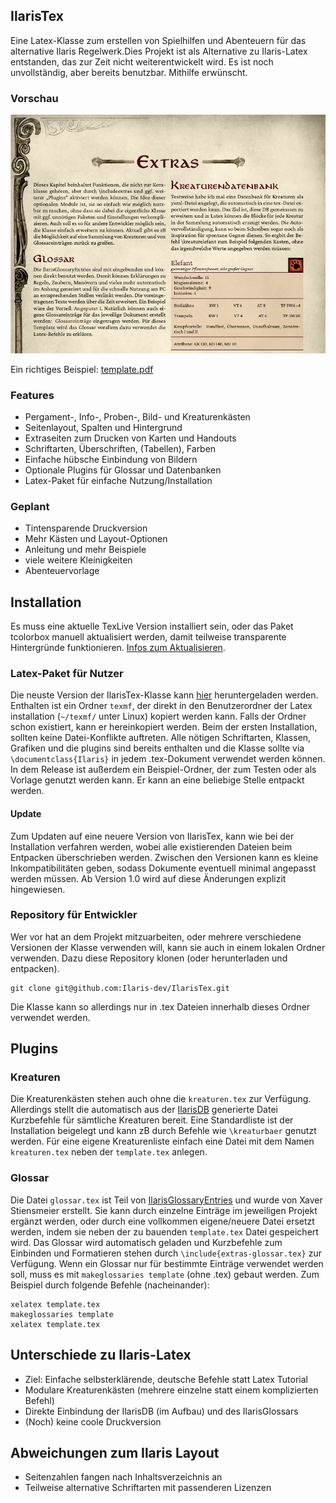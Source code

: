 ## IlarisTex

Eine Latex-Klasse zum erstellen von Spielhilfen und Abenteuern für das alternative Ilaris Regelwerk.Dies Projekt ist als Alternative zu Ilaris-Latex entstanden, das zur Zeit nicht weiterentwickelt wird. Es ist noch unvollständig, aber bereits benutzbar. Mithilfe erwünscht.

### Vorschau

![preview.png](preview.png)

Ein richtiges Beispiel: [template.pdf](template.pdf)

### Features

- Pergament-, Info-, Proben-, Bild- und Kreaturenkästen
- Seitenlayout, Spalten und Hintergrund
- Extraseiten zum Drucken von Karten und Handouts
- Schriftarten, Überschriften, (Tabellen), Farben
- Einfache hübsche Einbindung von Bildern
- Optionale Plugins für Glossar und Datenbanken
- Latex-Paket für einfache Nutzung/Installation

### Geplant

- Tintensparende Druckversion
- Mehr Kästen und Layout-Optionen
- Anleitung und mehr Beispiele
- viele weitere Kleinigkeiten
- Abenteuervorlage

## Installation

Es muss eine aktuelle TexLive Version installiert sein, oder das Paket tcolorbox manuell aktualisiert werden, damit teilweise transparente Hintergründe funktionieren. [Infos zum Aktualisieren](https://tex.stackexchange.com/questions/55437/how-do-i-update-my-tex-distribution).

### Latex-Paket für Nutzer

Die neuste Version der IlarisTex-Klasse kann [hier](https://github.com/Ilaris-tools/IlarisTex/releases/latest) heruntergeladen werden. Enthalten ist ein Ordner `texmf`, der direkt in den Benutzerordner der Latex installation (`~/texmf/` unter Linux) kopiert werden kann. Falls der Ordner schon existiert, kann er hereinkopiert werden. Beim der ersten Installation, sollten keine Datei-Konflikte auftreten. Alle nötigen Schriftarten, Klassen, Grafiken und die plugins sind bereits enthalten und die Klasse sollte via `\documentclass{Ilaris}` in jedem .tex-Dokument verwendet werden können.
In dem Release ist außerdem ein Beispiel-Ordner, der zum Testen oder als Vorlage genutzt werden kann. Er kann an eine beliebige Stelle entpackt werden.

#### Update

Zum Updaten auf eine neuere Version von IlarisTex, kann wie bei der Installation verfahren werden, wobei alle existierenden Dateien beim Entpacken überschrieben werden. Zwischen den Versionen kann es kleine Inkompatibilitäten geben, sodass Dokumente eventuell minimal angepasst werden müssen. Ab Version 1.0 wird auf diese Änderungen explizit hingewiesen.

### Repository für Entwickler

Wer vor hat an dem Projekt mitzuarbeiten, oder mehrere verschiedene Versionen der Klasse verwenden will, kann sie auch in einem lokalen Ordner verwenden. Dazu diese Repository klonen (oder herunterladen und entpacken).

```
git clone git@github.com:Ilaris-dev/IlarisTex.git
```

Die Klasse kann so allerdings nur in .tex Dateien innerhalb dieses Ordner verwendet werden.

## Plugins

### Kreaturen

Die Kreaturenkästen stehen auch ohne die `kreaturen.tex` zur Verfügung. Allerdings stellt die automatisch aus der [IlarisDB](https://github.com/Ilaris-dev/IlarisDB) generierte Datei Kurzbefehle für sämtliche Kreaturen bereit. Eine Standardliste ist der Installation beigelegt und kann zB durch Befehle wie `\kreaturbaer` genutzt werden. Für eine eigene Kreaturenliste einfach eine Datei mit dem Namen `kreaturen.tex` neben der `template.tex` anlegen.

### Glossar

Die Datei `glossar.tex` ist Teil von [IlarisGlossaryEntries](https://github.com/XaverStiensmeier/IlarisGlossaryEntries) und wurde von Xaver Stiensmeier erstellt. Sie kann durch einzelne Einträge im jeweiligen Projekt ergänzt werden, oder durch eine vollkommen eigene/neuere Datei ersetzt werden, indem sie neben der zu bauenden `template.tex` Datei gespeichert wird.
Das Glossar wird automatisch geladen und Kurzbefehle zum Einbinden und Formatieren stehen durch `\include{extras-glossar.tex}` zur Verfügung.
Wenn ein Glossar nur für bestimmte Einträge verwendet werden soll, muss es mit `makeglossaries template` (ohne .tex) gebaut werden. Zum Beispiel durch folgende Befehle (nacheinander):

```
xelatex template.tex
makeglossaries template
xelatex template.tex
```

## Unterschiede zu Ilaris-Latex

- Ziel: Einfache selbsterklärende, deutsche Befehle statt Latex Tutorial
- Modulare Kreaturenkästen (mehrere einzelne statt einem komplizierten Befehl)
- Direkte Einbindung der IlarisDB (im Aufbau) und des IlarisGlossars
- (Noch) keine coole Druckversion

## Abweichungen zum Ilaris Layout

- Seitenzahlen fangen nach Inhaltsverzeichnis an
- Teilweise alternative Schriftarten mit passenderen Lizenzen
